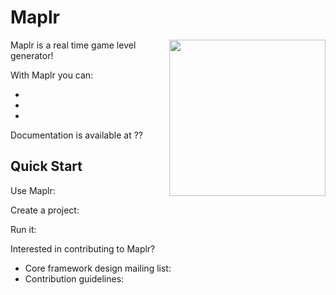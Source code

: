 


# Maplr
<img style="float:right" align=right width=250px height=250px src="https://m.ak.fbcdn.net/sphotos-a.ak/hphotos-ak-ash3/t1.0-9/66853_851108208249396_512697866_n.jpg">

Maplr is a real time game level generator!

With Maplr you can:

* 
* 
* 

Documentation is available at ??

## Quick Start

Use Maplr:

    

Create a project:

    

Run it:

    

Interested in contributing to Maplr?

* Core framework design mailing list: 
* Contribution guidelines: 


